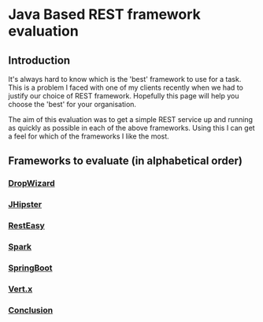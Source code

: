 # Java Based REST framework evaluation

## Introduction
It's always hard to know which is the 'best' framework to use for a task. This is a problem I faced with one
of my clients recently when we had to justify our choice of REST framework. Hopefully this page will help you 
choose the 'best' for your organisation.
 
The aim of this evaluation was to get a simple REST service up and running as quickly as possible in each of the above 
frameworks. Using this I can get a feel for which of the frameworks I like the most.

## Frameworks to evaluate (in alphabetical order)

### [DropWizard](dropwizard.md)
### [JHipster](jhipster.md)
### [RestEasy](resteasy.md)
### [Spark](spark.md)
### [SpringBoot](springboot.md)
### [Vert.x](vertx.md)

### [Conclusion](conclusion.md)






